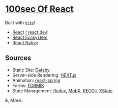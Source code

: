 # [100sec Of React](https://fireship.io/courses/react/)
Built with [`Vite`](https://vitejs.dev/guide/)!

- [React](https://github.com/facebook/react) ( [react.dev](https://react.dev/))
- [React Ecosystem](https://github.com/enaqx/awesome-react)
- [React Native](https://github.com/facebook/react-native)


## Sources
- Static Site: [Gatsby](https://www.gatsbyjs.com/)
- Server-side Rendering: [NEXT.js](https://nextjs.org/)
- Animation: [react-spring](https://www.react-spring.dev/)
- Forms: [FORMIK](https://formik.org/)
- State Management: [Redux](https://redux.js.org/), [MobX](https://mobx.js.org/README.html), [RECOil](https://recoiljs.org), [XState](https://xstate.js.org/)

&, More...




